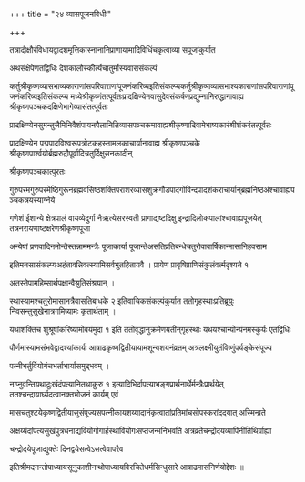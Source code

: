 +++
title = "२४ व्यासपूजनविधीः"

+++

तत्रादौक्षौरंविधायद्वादशमृत्तिकास्नानानिप्राणायामादिविधिंचकृत्वाव्या सपूजांकुर्यात

अथसंक्षेपेणतद्विधिः देशकालौस्कीर्त्यचातुर्मास्यवाससंकल्पं

कर्तुश्रीकृष्णव्यासभाष्यकाराणांसपरिवाराणांपूजनंकरिष्यइतिसंकल्प्यकर्तुश्रीकृष्णव्यासभाश्यकाराणांसपरिवाराणांपूजनंकरिष्यइतिसंकल्प्य
मध्येश्रीकृष्णंतत्पूर्वतःप्रादक्षिण्येनवासुदेवसंकर्षणप्रद्युम्नानिरुद्धानावाह्य श्रीकृष्णपञ्चकदक्षिणेभागेव्यासंतत्पूर्वतः

प्रादक्षिण्येनसुमन्तुजैमिनिवैशंपायनपैलानितिव्यासपञ्चकमावाह्यश्रीकृष्णादिवामेभाष्यकारंश्रीशंकरंतत्पूर्वतः

प्रादक्षिण्येन पद्मपादविश्वरूपत्रोटकहस्तामलकाचार्यानावाह्य श्रीकृष्णपञ्चके श्रीकृष्णपार्श्वयोर्ब्रह्मरुद्रौपूर्वादिचतुर्दिक्षुसनकादीन्

श्रीकृष्णपञ्चकात्पुरतः

गुरुपरमगुरुपरमेष्ठिगुरूनब्रह्मवसिष्ठशक्तिपराशरव्यासशुक्रगौडपादगोविन्दपादशंकराचार्यान्‌ब्रह्मनिष्ठअंश्चावाह्यपञ्चकत्रयस्याग्नेये

गणेशं ईशान्ये क्षेत्रपालं वायव्येदुर्गा नैऋत्येसरस्वती प्रागाद्यष्टदिक्षु इन्द्रादिलोकपालांश्चावाह्यपूजयेत् तत्रनरायणाष्टक्षरेणश्रीकृष्णपूजा

अन्येषां प्रणवादिनमोन्तैस्तन्नाममन्त्रैः पूजाकार्या पूजान्तेअसतिप्रतिबन्धेचतुरोवावार्षिकान्मासानिहवसाम

इतिमनसासंकल्प्यअहंतावन्निवत्स्यामिसर्वभुतहितायवै । प्रायेण प्रावृषिप्राणिसंकुलंवर्त्मदृश्यते १

अतस्तेपामहिम्सार्थपक्षान्वैश्रुतिसंश्रयान् ।

स्थास्यामश्चतुरोमासानत्रैवासतिबाधके २ इतिवाचिकसंकल्पंकुर्यात ततोगृहस्थाःप्रतिब्रूयुः निवसन्तुसुखेनात्रगमिष्यामः कृतार्थताम् ।

यथाशक्तिच शुश्रूषांकरिष्यामोवयंमुदा १ इति ततोवृद्धानुक्रमेणयतीन्‌गृहस्थाः यथयश्चान्योन्यंनमस्कुर्यः एतद्विधिः

पौर्णमास्यामसंभवेद्वादश्यांकार्यः आषाढकृष्णद्वितीयायामशून्यशयनंव्रतम् अत्रलक्ष्मीयुतंविष्णुंपर्यङ्केसंपूज्य

पत्नीभर्तुर्वियोगंचभर्ताभार्यासमुद्भवम् ।

नाप्नुवन्तियथादुःखंदंपत्यानितथाकुरु १ इत्यादिभिर्दापत्याभङ्गप्रार्थनार्थेर्मन्त्रैःप्रार्थयेत् ततश्चन्द्रायार्घ्यदत्वानक्तभोजनं कार्यम् एवं

मासचतुश्टयेकृष्णद्वितीयासुसंपूज्यसपत्नीकायशय्यादानंकृत्वातांप्रतिमांचसोपस्करांददयात् अस्मिन्व्रते

अक्षय्यंदांपत्यसुखंपुत्रधनाद्यवियोगोगार्हस्थावियोगःसप्तजन्मनिभवति अत्रव्रतेचन्द्रोदयव्यापिनीतिथिर्ग्राह्या

चन्द्रोदयेपूजाद्युक्तेः दिनद्वयेसत्वेऽसत्वेवापरैव

इतिश्रीमदनन्तोपाध्यायसूनुकाशीनाथोपाध्यायविरचितेधर्मसिन्धुसारे आषाढमासनिर्णयोद्देशः ॥

